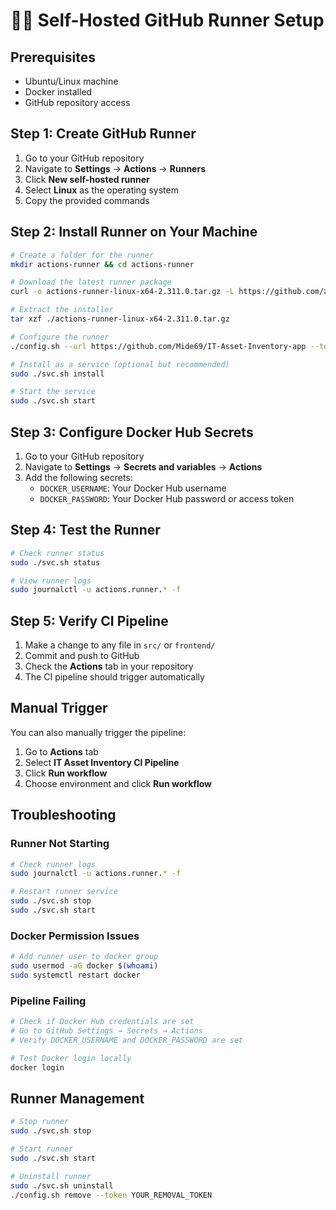 # 🏃‍♂️ Self-Hosted GitHub Runner Setup

## Prerequisites

- Ubuntu/Linux machine
- Docker installed
- GitHub repository access

## Step 1: Create GitHub Runner

1. Go to your GitHub repository
2. Navigate to **Settings** → **Actions** → **Runners**
3. Click **New self-hosted runner**
4. Select **Linux** as the operating system
5. Copy the provided commands

## Step 2: Install Runner on Your Machine

```bash
# Create a folder for the runner
mkdir actions-runner && cd actions-runner

# Download the latest runner package
curl -o actions-runner-linux-x64-2.311.0.tar.gz -L https://github.com/actions/runner/releases/download/v2.311.0/actions-runner-linux-x64-2.311.0.tar.gz

# Extract the installer
tar xzf ./actions-runner-linux-x64-2.311.0.tar.gz

# Configure the runner
./config.sh --url https://github.com/Mide69/IT-Asset-Inventory-app --token PJOTJZ2BT2XHBFDPJFWEH3IZRF4C

# Install as a service (optional but recommended)
sudo ./svc.sh install

# Start the service
sudo ./svc.sh start
```

## Step 3: Configure Docker Hub Secrets

1. Go to your GitHub repository
2. Navigate to **Settings** → **Secrets and variables** → **Actions**
3. Add the following secrets:
   - `DOCKER_USERNAME`: Your Docker Hub username
   - `DOCKER_PASSWORD`: Your Docker Hub password or access token

## Step 4: Test the Runner

```bash
# Check runner status
sudo ./svc.sh status

# View runner logs
sudo journalctl -u actions.runner.* -f
```

## Step 5: Verify CI Pipeline

1. Make a change to any file in `src/` or `frontend/`
2. Commit and push to GitHub
3. Check the **Actions** tab in your repository
4. The CI pipeline should trigger automatically

## Manual Trigger

You can also manually trigger the pipeline:
1. Go to **Actions** tab
2. Select **IT Asset Inventory CI Pipeline**
3. Click **Run workflow**
4. Choose environment and click **Run workflow**

## Troubleshooting

### Runner Not Starting
```bash
# Check runner logs
sudo journalctl -u actions.runner.* -f

# Restart runner service
sudo ./svc.sh stop
sudo ./svc.sh start
```

### Docker Permission Issues
```bash
# Add runner user to docker group
sudo usermod -aG docker $(whoami)
sudo systemctl restart docker
```

### Pipeline Failing
```bash
# Check if Docker Hub credentials are set
# Go to GitHub Settings → Secrets → Actions
# Verify DOCKER_USERNAME and DOCKER_PASSWORD are set

# Test Docker login locally
docker login
```

## Runner Management

```bash
# Stop runner
sudo ./svc.sh stop

# Start runner
sudo ./svc.sh start

# Uninstall runner
sudo ./svc.sh uninstall
./config.sh remove --token YOUR_REMOVAL_TOKEN
```